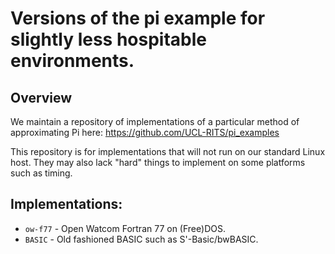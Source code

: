 # Versions of the pi example for slightly less hospitable environments.

## Overview

We maintain a repository of implementations of a particular method of 
approximating Pi here: https://github.com/UCL-RITS/pi_examples

This repository is for implementations that will not run on our standard Linux
host.  They may also lack "hard" things to implement on some platforms such as timing.

## Implementations:

* `ow-f77` - Open Watcom Fortran 77 on (Free)DOS.
* `BASIC` - Old fashioned BASIC such as S'-Basic/bwBASIC.
